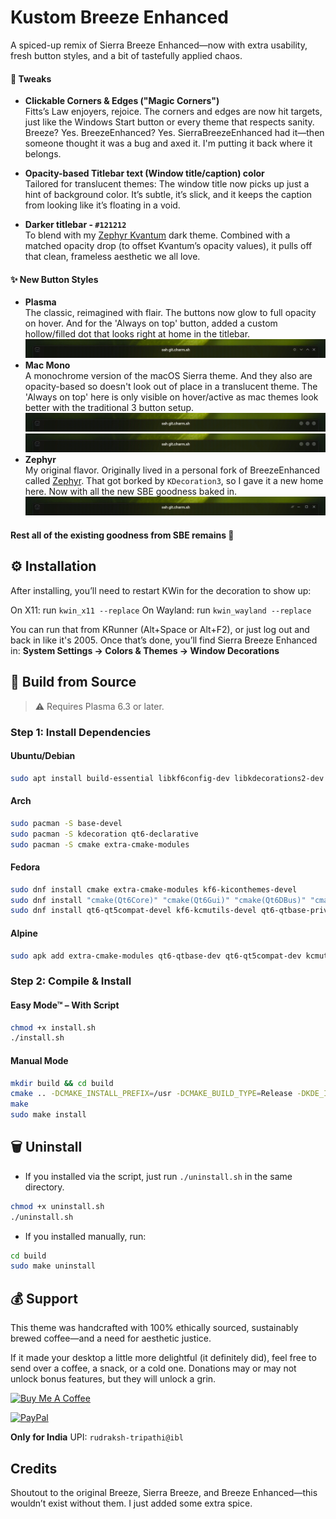 # Kustom Breeze Enhanced
A spiced-up remix of Sierra Breeze Enhanced—now with extra usability, fresh button styles, and a bit of tastefully applied chaos.

#### 🔧 Tweaks
- **Clickable Corners & Edges ("Magic Corners")**  
Fitts’s Law enjoyers, rejoice. The corners and edges are now hit targets, just like the Windows Start button or every theme that respects sanity. Breeze? Yes. BreezeEnhanced? Yes. SierraBreezeEnhanced had it—then someone thought it was a bug and axed it. I'm putting it back where it belongs.

- **Opacity-based Titlebar text (Window title/caption) color**  
Tailored for translucent themes: The window title now picks up just a hint of background color. It’s subtle, it’s slick, and it keeps the caption from looking like it’s floating in a void.

- **Darker titlebar - `#121212`**  
To blend with my [Zephyr Kvantum](https://github.com/Rudraksh88/zephyr-kvantum) dark theme. Combined with a matched opacity drop (to offset Kvantum’s opacity values), it pulls off that clean, frameless aesthetic we all love.

#### ✨ New Button Styles
- **Plasma**  
The classic, reimagined with flair. The buttons now glow to full opacity on hover. And for the 'Always on top' button, added a custom hollow/filled dot that looks right at home in the titlebar.
![Plasma](screenshots/plasma.gif)
- **Mac Mono**  
A monochrome version of the macOS Sierra theme. And they also are opacity-based so doesn't look out of place in a translucent theme. The 'Always on top' here is only visible on hover/active as mac themes look better with the traditional 3 button setup.
![Mac Mono Animated](screenshots/macAnim.gif)
![Mac Mono](screenshots/mac.gif)
- **Zephyr**  
My original flavor. Originally lived in a personal fork of BreezeEnhanced called [Zephyr](https://github.com/Rudraksh88/zephyr). That got borked by `KDecoration3`, so I gave it a new home here. Now with all the new SBE goodness baked in.
![Zephyr](screenshots/zephyr.gif)

#### Rest all of the existing goodness from SBE remains 🌈

## ⚙️ Installation
After installing, you’ll need to restart KWin for the decoration to show up:

On X11: run `kwin_x11 --replace`
On Wayland: run `kwin_wayland --replace`

You can run that from KRunner (Alt+Space or Alt+F2), or just log out and back in like it's 2005. Once that’s done, you’ll find Sierra Breeze Enhanced in:
**System Settings → Colors & Themes → Window Decorations**

## 🧰 Build from Source
> ⚠️ Requires Plasma 6.3 or later.

### Step 1: Install Dependencies
#### Ubuntu/Debian
```bash
sudo apt install build-essential libkf6config-dev libkdecorations2-dev qtdeclarative6-dev extra-cmake-modules libkf6guiaddons-dev libkf6configwidgets-dev libkf6windowsystem-dev libkf6coreaddons-dev libkf6iconthemes-dev gettext cmake
```

#### Arch
```bash
sudo pacman -S base-devel
sudo pacman -S kdecoration qt6-declarative
sudo pacman -S cmake extra-cmake-modules
```

#### Fedora
```bash
sudo dnf install cmake extra-cmake-modules kf6-kiconthemes-devel
sudo dnf install "cmake(Qt6Core)" "cmake(Qt6Gui)" "cmake(Qt6DBus)" "cmake(KF6GuiAddons)" "cmake(KF6WindowSystem)" "cmake(KF6I18n)" "cmake(KDecoration3)" "cmake(KF6CoreAddons)" "cmake(KF6ConfigWidgets)"
sudo dnf install qt6-qt5compat-devel kf6-kcmutils-devel qt6-qtbase-private-devel
```

#### Alpine
```bash
sudo apk add extra-cmake-modules qt6-qtbase-dev qt6-qt5compat-dev kcmutils-dev kdecoration-dev kcoreaddons-dev kguiaddons-dev kconfigwidgets-dev kwindowsystem-dev ki18n-dev kiconthemes-dev
```

### Step 2: Compile & Install
#### Easy Mode™ – With Script
```bash
chmod +x install.sh
./install.sh
```

#### Manual Mode
```bash
mkdir build && cd build
cmake .. -DCMAKE_INSTALL_PREFIX=/usr -DCMAKE_BUILD_TYPE=Release -DKDE_INSTALL_LIBDIR=lib -DBUILD_TESTING=OFF -DKDE_INSTALL_USE_QT_SYS_PATHS=ON
make
sudo make install
```

## 🗑️ Uninstall
- If you installed via the script, just run `./uninstall.sh` in the same directory.
```bash
chmod +x uninstall.sh
./uninstall.sh
```

- If you installed manually, run:
```bash
cd build
sudo make uninstall
```

## 💰 Support
This theme was handcrafted with 100% ethically sourced, sustainably brewed coffee—and a need for aesthetic justice.

If it made your desktop a little more delightful (it definitely did), feel free to send over a coffee, a snack, or a cold one. Donations may or may not unlock bonus features, but they will unlock a grin.

[![Buy Me A Coffee](https://img.shields.io/badge/Buy%20Me%20A%20Coffee-Donate-orange.svg?style=flat&logo=buy-me-a-coffee)](https://www.buymeacoffee.com/rudraksh.tripathi)

[![PayPal](https://img.shields.io/badge/PayPal-Donate-blue.svg?style=flat&logo=paypal)](https://www.paypal.me/rudrakshtripathi)

**Only for India** UPI: `rudraksh-tripathi@ibl`


## Credits
Shoutout to the original Breeze, Sierra Breeze, and Breeze Enhanced—this wouldn’t exist without them.
I just added some extra spice.
